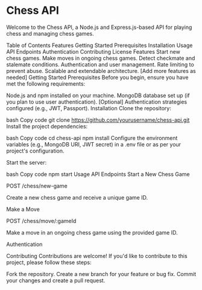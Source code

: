 # Chess API
Welcome to the Chess API, a Node.js and Express.js-based API for playing chess and managing chess games.

Table of Contents
Features
Getting Started
Prerequisites
Installation
Usage
API Endpoints
Authentication
Contributing
License
Features
Start new chess games.
Make moves in ongoing chess games.
Detect checkmate and stalemate conditions.
Authentication and user management.
Rate limiting to prevent abuse.
Scalable and extendable architecture.
[Add more features as needed]
Getting Started
Prerequisites
Before you begin, ensure you have met the following requirements:

Node.js and npm installed on your machine.
MongoDB database set up (if you plan to use user authentication).
[Optional] Authentication strategies configured (e.g., JWT, Passport).
Installation
Clone the repository:

bash
Copy code
git clone https://github.com/yourusername/chess-api.git
Install the project dependencies:

bash
Copy code
cd chess-api
npm install
Configure the environment variables (e.g., MongoDB URI, JWT secret) in a .env file or as per your project's configuration.

Start the server:

bash
Copy code
npm start
Usage
API Endpoints
Start a New Chess Game

POST /chess/new-game

Create a new chess game and receive a unique game ID.

Make a Move

POST /chess/move/:gameId

Make a move in an ongoing chess game using the provided game ID.

Authentication

Contributing
Contributions are welcome! If you'd like to contribute to this project, please follow these steps:

Fork the repository.
Create a new branch for your feature or bug fix.
Commit your changes and create a pull request.

